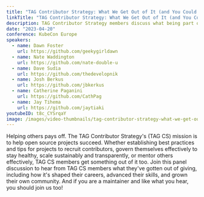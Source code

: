 ```yaml
---
title: "TAG Contributor Strategy: What We Get Out of It (and You Could Too!)"
linkTitle: "TAG Contributor Strategy: What We Get Out of It (and You Could Too!)"
description: TAG Contributor Strategy members discuss what being part of the TAG means to them, and why they think you should get involved.
date: "2023-04-20"
conference: KubeCon Europe
speakers:
  - name: Dawn Foster
    url: https://github.com/geekygirldawn
  - name: Nate Waddington
    url: https://github.com/nate-double-u
  - name: Dave Sudia
    url: https://github.com/thedevelopnik
  - name: Josh Berkus
    url: https://github.com/jbkerkus
  - name: Catherine Paganini
    url: https://github.com/CathPag
  - name: Jay Tihema
    url: https://github.com/jaytiaki
youtubeID: t8c_CYSrqaY
image: /images/video-thumbnails/tag-contributor-strategy-what-we-get-out-of-it.png
---
```


Helping others pays off. The TAG Contributor Strategy's (TAG CS) mission is to help open source projects succeed. Whether establishing best practices and tips for projects to recruit contributors, govern themselves effectively to stay healthy, scale sustainably and transparently, or mentor others effectively, TAG CS members get something out of it too. Join this panel discussion to hear from TAG CS members what they've gotten out of giving, including how it's shaped their careers, advanced their skills, and grown their own community. And if you are a maintainer and like what you hear, you should join us too!
